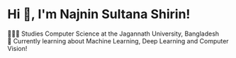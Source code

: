 # Hi 👋, I'm Najnin Sultana Shirin! 

👩🏻‍🎓 Studies Computer Science at the Jagannath University, Bangladesh<br>
💭 Currently learning about Machine Learning, Deep Learning and Computer Vision!
